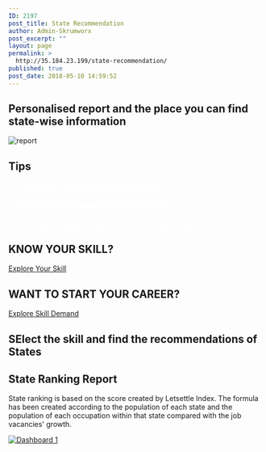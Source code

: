 ```yaml
---
ID: 2197
post_title: State Recommendation
author: Admin-Skrumworx
post_excerpt: ""
layout: page
permalink: >
  http://35.184.23.199/state-recommendation/
published: true
post_date: 2018-05-10 14:59:52
---
```

<h2>Personalised report and the place you can find state-wise information</h2>		
										<img src="http://35.184.23.199/wp-content/uploads/elementor/thumbs/report-npz2ptn80yp5c0in6avips3lmqkmwn0gkdqh0q8jr4.png" title="report" alt="report" />											
			<h2>Tips</h2>		
		<ol>
 	<li style="color: #ffffff;">
<h4>Select any category you are interested in. </h4>
</li>
 	<li style="color: #ffffff;">
<h4>Select any occupation within that category.</h4>
</li>
 	<li style="color: #ffffff;">
<h4>Ranking will be provided, click on any state to explore more. </h4>
</li>
</ol>		
			<h2>KNOW YOUR SKILL? </h2>		
			<a href="#http://www.letsettle.net.au/occupations/" role="button">
						Explore Your Skill
					</a>
			<h2>WANT TO START YOUR CAREER?</h2>		
			<a href="http://www.letsettle.net.au/states/" role="button">
						Explore Skill Demand
					</a>
			<h2>SElect the skill and find the recommendations of States</h2>		
			<h2>State Ranking Report</h2>		
		<p>State ranking is based on the score created by Letsettle Index. The formula has been created according to the population of each state and the population of each occupation within that state compared with the job vacancies' growth. </p>		
			<noscript><a href='#'><img alt='Dashboard 1 ' src='https:&#47;&#47;public.tableau.com&#47;static&#47;images&#47;Pe&#47;PersonlizedReport&#47;Dashboard1&#47;1_rss.png' style='border: none' /></a></noscript><object class='tableauViz'  style='display:none;'><param name='host_url' value='https%3A%2F%2Fpublic.tableau.com%2F' /> <param name='embed_code_version' value='3' /> <param name='site_root' value='' /><param name='name' value='PersonlizedReport&#47;Dashboard1' /><param name='tabs' value='no' /><param name='toolbar' value='yes' /><param name='static_image' value='https:&#47;&#47;public.tableau.com&#47;static&#47;images&#47;Pe&#47;PersonlizedReport&#47;Dashboard1&#47;1.png' /> <param name='animate_transition' value='yes' /><param name='display_static_image' value='yes' /><param name='display_spinner' value='yes' /><param name='display_overlay' value='yes' /><param name='display_count' value='yes' /></object>